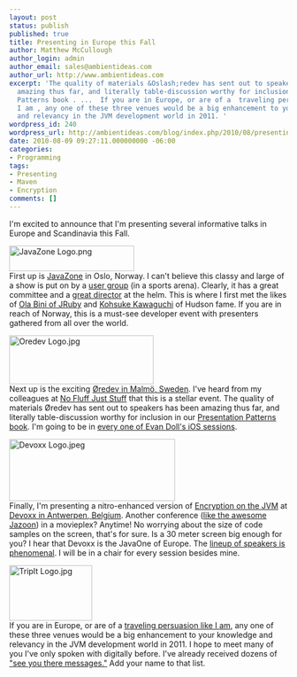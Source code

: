 ```yaml
---
layout: post
status: publish
published: true
title: Presenting in Europe this Fall
author: Matthew McCullough
author_login: admin
author_email: sales@ambientideas.com
author_url: http://www.ambientideas.com
excerpt: 'The quality of materials &Oslash;redev has sent out to speakers has been
  amazing thus far, and literally table-discussion worthy for inclusion in our  Presentation
  Patterns book . ...  If you are in Europe, or are of a  traveling persuasion like
  I am , any one of these three venues would be a big enhancement to your knowledge
  and relevancy in the JVM development world in 2011. '
wordpress_id: 240
wordpress_url: http://ambientideas.com/blog/index.php/2010/08/presenting-in-europe-at-javazone-%c3%b8redev-and-devoxx-this-fall/
date: 2010-08-09 09:27:11.000000000 -06:00
categories:
- Programming
tags:
- Presenting
- Maven
- Encryption
comments: []
---
```

<p>I'm excited to announce that I'm presenting several informative talks in Europe and Scandinavia this Fall.</p>

<p>
<img src="http://ambientideas.com/blog/wp-content/uploads/2010/08/JavaZone-Logo.png" width="226" height="46" alt="JavaZone Logo.png" /><br/>
First up is <a href="http://javazone.no/incogito10/events/JavaZone%202010/sessions" target="_blank">JavaZone</a> in Oslo, Norway. I can't believe this classy and large of a show is put on by a <a href="http://www.java.no/web/show.do?page=178" target="_blank">user group</a> (in a sports arena). Clearly, it has a great committee and a <a href="http://twitter.com/kristoffer79" target="_blank">great director</a> at the helm. This is where I first met the likes of <a href="http://olabini.com/" target="_blank">Ola Bini of JRuby</a> and <a href="http://kohsuke.org/" target="_blank">Kohsuke Kawaguchi</a> of Hudson fame.  If you are in reach of Norway, this is a must-see developer event with presenters gathered from all over the world.</p>

<p>
<img src="http://ambientideas.com/blog/wp-content/uploads/2010/08/Oredev-Logo.jpg" width="261" height="88" alt="Oredev Logo.jpg" /><br/>
Next up is the exciting <a href="http://oredev.org/2010/sessions/better-builds-with-maven-3-0" target="_blank">&Oslash;redev in Malmö, Sweden</a>. I've heard from my colleagues at <a href="http://www.nofluffjuststuff.com/home/main" target="_blank">No Fluff Just Stuff</a> that this is a stellar event. The quality of materials &Oslash;redev has sent out to speakers has been amazing thus far, and literally table-discussion worthy for inclusion in our <a href="http://www.presentationpatterns.com/" target="_blank">Presentation Patterns book</a>. I'm going to be in <a href="http://oredev.org/2010/speakers/evan-doll" target="_blank">every one of Evan Doll's iOS sessions</a>.</p>

<p>
<img src="http://ambientideas.com/blog/wp-content/uploads/2010/08/Devoxx-Logo.jpg" width="300" height="112" alt="Devoxx Logo.jpeg" /><br/>
Finally, I'm presenting a nitro-enhanced version of <a href="http://www.slideshare.net/matthewmccullough/jvm-encryption-boot-camp-043" target="_blank">Encryption on the JVM</a> at <a href="http://www.devoxx.com/display/Devoxx2K10" target="_blank">Devoxx in Antwerpen, Belgium</a>. Another conference (<a href="http://jazoon.com/" target="_blank">like the awesome Jazoon</a>) in a movieplex? Anytime! No worrying about the size of code samples on the screen, that's for sure. Is a 30 meter screen big enough for you? I hear that Devoxx is the JavaOne of Europe. The <a href="http://www.devoxx.com/display/Devoxx2K10/Conference" target="_blank">lineup of speakers is phenomenal</a>. I will be in a chair for every session besides mine.</p>

<p>
<img src="http://ambientideas.com/blog/wp-content/uploads/2010/08/TripIt-Logo.jpg" width="150" height="100" alt="TripIt Logo.jpg" /><br/>
If you are in Europe, or are of a <a href="http://www.tripit.com/people/matthewmccullough" target="_blank">traveling persuasion like I am</a>, any one of these three venues would be a big enhancement to your knowledge and relevancy in the JVM development world in 2011. I hope to meet many of you I've only spoken with digitally before. I've already received dozens of <a href="http://twitter.com/matthewmccull" target="_blank">"see you there messages."</a> Add your name to that list.</p>
